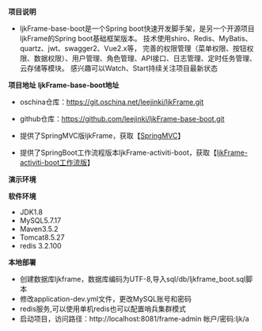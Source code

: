 **项目说明** 
- ljkFrame-base-boot是一个Spring boot快速开发脚手架，是另一个开源项目ljkFrame的Spring boot基础框架版本。
技术使用shiro、Redis、MyBatis、quartz、jwt、swagger2、Vue2.x等，
完善的权限管理（菜单权限、按钮权限、数据权限）、用户管理、角色管理、API接口、日志管理、定时任务管理、云存储等模块。
感兴趣可以Watch、Start持续关注项目最新状态


**项目地址** 
**ljkFrame-base-boot地址**
- oschina仓库：https://git.oschina.net/leejinki/ljkFrame.git
- github仓库：https://github.com/leejinki/ljkFrame-base-boot.git

- 提供了SpringMVC版ljkFrame，获取【[SpringMVC](https://gitee.com/soEasyCode/ljkFrame)】
- 提供了SpringBoot工作流程版本ljkFrame-activiti-boot，获取【[ljkFrame-activiti-boot工作流版](https://gitee.com/leejinki/ljkFrame-activiti-boot)】

 **演示环境** 

 **软件环境** 
- JDK1.8
- MySQL5.7.17
- Maven3.5.2
- Tomcat8.5.27
- redis 3.2.100

 **本地部署**
- 创建数据库ljkframe，数据库编码为UTF-8,导入sql/db/ljkframe_boot.sql脚本
- 修改application-dev.yml文件，更改MySQL账号和密码
- redis服务,可以使用单机redis也可以配置哨兵集群模式
- 启动项目，访问路径：http://localhost:8081/frame-admin  帐户/密码:ljk/a


 
 
